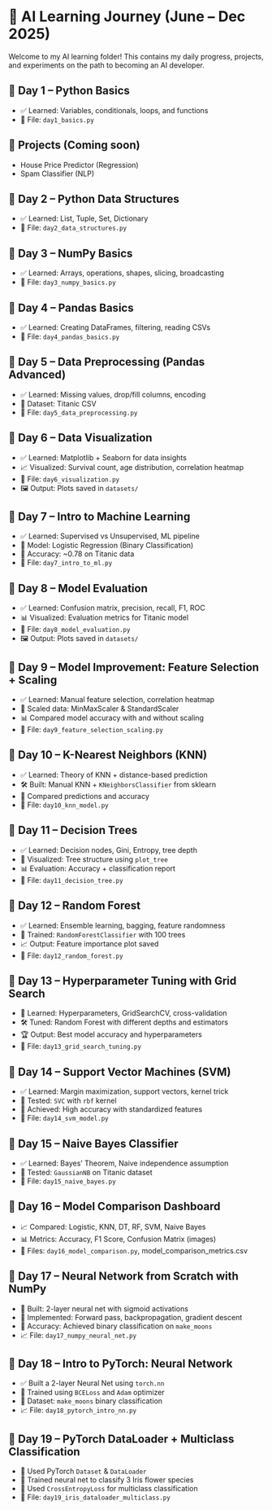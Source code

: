 # 🧠 AI Learning Journey (June – Dec 2025)

Welcome to my AI learning folder! This contains my daily progress, projects, and experiments on the path to becoming an AI developer.

## 📅 Day 1 – Python Basics

- ✅ Learned: Variables, conditionals, loops, and functions
- 📝 File: `day1_basics.py`

## 📁 Projects (Coming soon)

- House Price Predictor (Regression)
- Spam Classifier (NLP)

## 📅 Day 2 – Python Data Structures

- ✅ Learned: List, Tuple, Set, Dictionary
- 📝 File: `day2_data_structures.py`

## 📅 Day 3 – NumPy Basics

- ✅ Learned: Arrays, operations, shapes, slicing, broadcasting
- 📝 File: `day3_numpy_basics.py`

## 📅 Day 4 – Pandas Basics

- ✅ Learned: Creating DataFrames, filtering, reading CSVs
- 📝 File: `day4_pandas_basics.py`

## 📅 Day 5 – Data Preprocessing (Pandas Advanced)

- ✅ Learned: Missing values, drop/fill columns, encoding
- 🧾 Dataset: Titanic CSV
- 📝 File: `day5_data_preprocessing.py`

## 📅 Day 6 – Data Visualization

- ✅ Learned: Matplotlib + Seaborn for data insights
- 📈 Visualized: Survival count, age distribution, correlation heatmap
- 📝 File: `day6_visualization.py`
- 🖼️ Output: Plots saved in `datasets/`

## 📅 Day 7 – Intro to Machine Learning

- ✅ Learned: Supervised vs Unsupervised, ML pipeline
- 🧪 Model: Logistic Regression (Binary Classification)
- 🎯 Accuracy: ~0.78 on Titanic data
- 📝 File: `day7_intro_to_ml.py`

## 📅 Day 8 – Model Evaluation

- ✅ Learned: Confusion matrix, precision, recall, F1, ROC
- 📊 Visualized: Evaluation metrics for Titanic model
- 📝 File: `day8_model_evaluation.py`
- 🖼️ Output: Plots saved in `datasets/`

## 📅 Day 9 – Model Improvement: Feature Selection + Scaling

- ✅ Learned: Manual feature selection, correlation heatmap
- 📏 Scaled data: MinMaxScaler & StandardScaler
- 📊 Compared model accuracy with and without scaling
- 📝 File: `day9_feature_selection_scaling.py`

## 📅 Day 10 – K-Nearest Neighbors (KNN)

- ✅ Learned: Theory of KNN + distance-based prediction
- 🛠️ Built: Manual KNN + `KNeighborsClassifier` from sklearn
- 🧪 Compared predictions and accuracy
- 📝 File: `day10_knn_model.py`

## 📅 Day 11 – Decision Trees

- ✅ Learned: Decision nodes, Gini, Entropy, tree depth
- 🌳 Visualized: Tree structure using `plot_tree`
- 📊 Evaluation: Accuracy + classification report
- 📝 File: `day11_decision_tree.py`

## 📅 Day 12 – Random Forest

- ✅ Learned: Ensemble learning, bagging, feature randomness
- 🌲 Trained: `RandomForestClassifier` with 100 trees
- 📈 Output: Feature importance plot saved
- 📝 File: `day12_random_forest.py`

## 📅 Day 13 – Hyperparameter Tuning with Grid Search

- 🧠 Learned: Hyperparameters, GridSearchCV, cross-validation
- 🛠️ Tuned: Random Forest with different depths and estimators
- 🏆 Output: Best model accuracy and hyperparameters
- 📝 File: `day13_grid_search_tuning.py`

## 📅 Day 14 – Support Vector Machines (SVM)

- ✅ Learned: Margin maximization, support vectors, kernel trick
- 🧪 Tested: `SVC` with `rbf` kernel
- 🎯 Achieved: High accuracy with standardized features
- 📝 File: `day14_svm_model.py`

## 📅 Day 15 – Naive Bayes Classifier

- ✅ Learned: Bayes’ Theorem, Naive independence assumption
- 🧪 Tested: `GaussianNB` on Titanic dataset
- 📝 File: `day15_naive_bayes.py`

## 📅 Day 16 – Model Comparison Dashboard

- 📈 Compared: Logistic, KNN, DT, RF, SVM, Naive Bayes
- 📊 Metrics: Accuracy, F1 Score, Confusion Matrix (images)
- 📝 Files: `day16_model_comparison.py`, model_comparison_metrics.csv

## 📅 Day 17 – Neural Network from Scratch with NumPy

- 🧠 Built: 2-layer neural net with sigmoid activations
- 🔁 Implemented: Forward pass, backpropagation, gradient descent
- 🎯 Accuracy: Achieved binary classification on `make_moons`
- 📈 File: `day17_numpy_neural_net.py`

## 📅 Day 18 – Intro to PyTorch: Neural Network

- ✅ Built a 2-layer Neural Net using `torch.nn`
- 🔁 Trained using `BCELoss` and `Adam` optimizer
- 🎯 Dataset: `make_moons` binary classification
- 📈 File: `day18_pytorch_intro_nn.py`

## 📅 Day 19 – PyTorch DataLoader + Multiclass Classification

- 🔄 Used PyTorch `Dataset` & `DataLoader`
- 🧠 Trained neural net to classify 3 Iris flower species
- 🧪 Used `CrossEntropyLoss` for multiclass classification
- 📝 File: `day19_iris_dataloader_multiclass.py`
